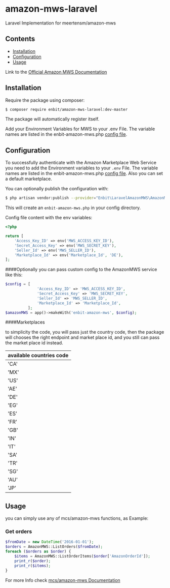 # amazon-mws-laravel
Laravel Implementation for meertensm/amazon-mws

## Contents

- [Installation](#installation)
- [Configuration](#configuration)
- [Usage](#usage)

Link to the [Official Amazon MWS Documentation](https://docs.developer.amazonservices.com/en_US/dev_guide/index.html)

<a name="installation"></a>
## Installation

Require the package using composer:

```bash
$ composer require enbit/amazon-mws-laravel:dev-master
```
The package will automatically register itself.

Add your Environment Variables for MWS to your .env File. The variable names are listed in the enbit-amazon-mws.php [config file](#configuration).

<a name="configuration"></a>
## Configuration

To successfully authenticate with the Amazon Marketplace Web Service you need to add the Environment variables to your `.env` File. The variable names are listed in the enbit-amazon-mws.php [config file](#configuration).
Also you can set a default marketplace.

You can optionally publish the configuration with:

```bash
$ php artisan vendor:publish --provider="Enbit\LaravelAmazonMWS\AmazonMWSServiceProvider" --tag="config"
```

This will create an `enbit-amazon-mws.php` in your config directory.

Config file content with the env variables:

```php
<?php

return [
    'Access_Key_ID' => env('MWS_ACCESS_KEY_ID'),
    'Secret_Access_Key' => env('MWS_SECRET_KEY'),
    'Seller_Id' => env('MWS_SELLER_ID'),
    'Marketplace_Id' => env('Marketplace_Id', 'DE'),
];
```
####Optionally
you can pass custom config to the AmazonMWS service like this:

```php
$config = [
              'Access_Key_ID' => 'MWS_ACCESS_KEY_ID',
              'Secret_Access_Key' => 'MWS_SECRET_KEY',
              'Seller_Id' => 'MWS_SELLER_ID',
              'Marketplace_Id' => 'Marketplace_Id',
          ];
$amazonMWS = app()->makeWith('enbit-amazon-mws', $config);
```
####Marketplaces

to simplicity the code, you will pass just the country code, then the package will chooses the right endpoint and market place id, and you still can pass the market place id instead.
        
| available countries code | 
| ------------- |
| 'CA' | 
| 'MX' | 
| 'US' | 
| 'AE' | 
| 'DE' | 
| 'EG' | 
| 'ES' | 
| 'FR' | 
| 'GB' | 
| 'IN' | 
| 'IT' | 
| 'SA' | 
| 'TR' | 
| 'SG' | 
| 'AU' | 
| 'JP' | 

<a name="usage"></a>
## Usage

you can simply use any of mcs/amazon-mws functions, as Example:

### Get orders
```php
$fromDate = new DateTime('2016-01-01');
$orders = AmazonMWS::ListOrders($fromDate);
foreach ($orders as $order) {
    $items = AmazonMWS::ListOrderItems($order['AmazonOrderId']);
    print_r($order);
    print_r($items);
}
```

For more Info check [mcs/amazon-mws Documentation](https://github.com/meertensm/amazon-mws)
